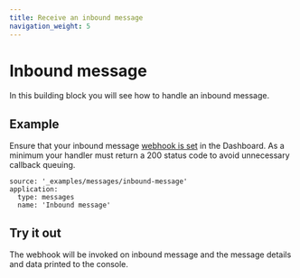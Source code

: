 ```yaml
---
title: Receive an inbound message
navigation_weight: 5
---
```


# Inbound message

In this building block you will see how to handle an inbound message.

## Example

Ensure that your inbound message [webhook is set](/messages/building-blocks/configure-webhooks) in the Dashboard.  As a minimum your handler must return a 200 status code to avoid unnecessary callback queuing.

```building_blocks
source: '_examples/messages/inbound-message'
application:
  type: messages
  name: 'Inbound message'
```

## Try it out

The webhook will be invoked on inbound message and the message details and data printed to the console.
